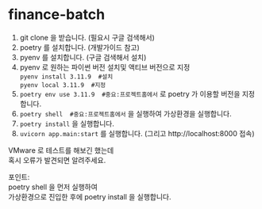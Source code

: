 ﻿# finance-batch
1. git clone 을 받습니다. (필요시 구글 검색해서)
2. poetry 를 설치합니다. (개발가이드 참고)
3. pyenv 를 설치합니다. (구글 검색해서 설치)
4. pyenv 로 원하는 파이썬 버전 설치및 액티브 버전으로 지정  
   ```pyenv install 3.11.9  #설치```  
   ```pyenv local 3.11.9  #지정```
6. ```poetry env use 3.11.9  #중요:프로젝트홈에서``` 로 poetry 가 이용할 버전을 지정합니다.
7. ```poetry shell  #중요:프로젝트홈에서``` 을 실행하여 가상환경을 실행합니다.
8. ```poetry install``` 을 실행합니다.
9. ```uvicorn app.main:start``` 를 실행합니다. (그리고 http://localhost:8000 접속)

VMware 로 테스트를 해보긴 했는데  
혹시 오류가 발견되면 알려주세요.

포인트:  
poetry shell 을 먼저 실행하여  
가상환경으로 진입한 후에 poetry install 을 실행합니다.
